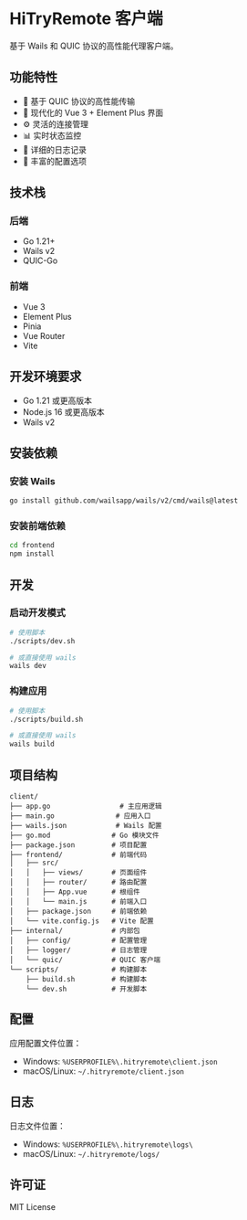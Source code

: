 # HiTryRemote 客户端

基于 Wails 和 QUIC 协议的高性能代理客户端。

## 功能特性

- 🚀 基于 QUIC 协议的高性能传输
- 🎨 现代化的 Vue 3 + Element Plus 界面
- ⚙️ 灵活的连接管理
- 📊 实时状态监控
- 📝 详细的日志记录
- 🔧 丰富的配置选项

## 技术栈

### 后端
- Go 1.21+
- Wails v2
- QUIC-Go

### 前端
- Vue 3
- Element Plus
- Pinia
- Vue Router
- Vite

## 开发环境要求

- Go 1.21 或更高版本
- Node.js 16 或更高版本
- Wails v2

## 安装依赖

### 安装 Wails
```bash
go install github.com/wailsapp/wails/v2/cmd/wails@latest
```

### 安装前端依赖
```bash
cd frontend
npm install
```

## 开发

### 启动开发模式
```bash
# 使用脚本
./scripts/dev.sh

# 或直接使用 wails
wails dev
```

### 构建应用
```bash
# 使用脚本
./scripts/build.sh

# 或直接使用 wails
wails build
```

## 项目结构

```
client/
├── app.go                 # 主应用逻辑
├── main.go               # 应用入口
├── wails.json            # Wails 配置
├── go.mod               # Go 模块文件
├── package.json         # 项目配置
├── frontend/            # 前端代码
│   ├── src/
│   │   ├── views/       # 页面组件
│   │   ├── router/      # 路由配置
│   │   ├── App.vue      # 根组件
│   │   └── main.js      # 前端入口
│   ├── package.json     # 前端依赖
│   └── vite.config.js   # Vite 配置
├── internal/            # 内部包
│   ├── config/          # 配置管理
│   ├── logger/          # 日志管理
│   └── quic/            # QUIC 客户端
└── scripts/             # 构建脚本
    ├── build.sh         # 构建脚本
    └── dev.sh           # 开发脚本
```

## 配置

应用配置文件位置：
- Windows: `%USERPROFILE%\.hitryremote\client.json`
- macOS/Linux: `~/.hitryremote/client.json`

## 日志

日志文件位置：
- Windows: `%USERPROFILE%\.hitryremote\logs\`
- macOS/Linux: `~/.hitryremote/logs/`

## 许可证

MIT License
